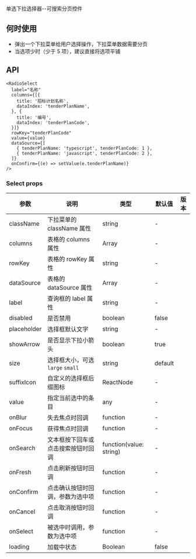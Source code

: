单选下拉选择器--可搜索分页控件

## 何时使用

- 弹出一个下拉菜单给用户选择操作，下拉菜单数据需要分页
- 当选项少时（少于 5 项），建议直接将选项平铺

## API

```tsx
<RadioSelect
  label="名称"
  columns={[{
    title: '招标计划名称',
    dataIndex: 'tenderPlanName',
  }, {
    title: '编号',
    dataIndex: 'tenderPlanCode',
  }]}
  rowKey="tenderPlanCode"
  value={value}
  dataSource={[
    { tenderPlanName: 'typescript', tenderPlanCode: 1 },
    { tenderPlanName: 'javascript', tenderPlanCode: 2 },
  ]}
  onConfirm={(e) => setValue(e.tenderPlanName)}
/>
```

### Select props

| 参数 | 说明 | 类型 | 默认值 | 版本 |
| --- | --- | --- | --- | --- |
| className | 下拉菜单的 className 属性 | string | - |  |
| columns | 表格的 columns 属性 | Array | - |  |
| rowKey | 表格的 rowKey 属性  | string | - |  |
| dataSource | 表格的 dataSource 属性  | Array | - |  |
| label | 查询框的 label 属性  | string | - |  |
| disabled | 是否禁用 | boolean | false |  |
| placeholder | 选择框默认文字 | string | - |  |
| showArrow | 是否显示下拉小箭头 | boolean | true |  |
| size | 选择框大小，可选 `large` `small` | string | default |  |
| suffixIcon | 自定义的选择框后缀图标 | ReactNode | - |  |
| value | 指定当前选中的条目 | any | - |  |
| onBlur | 失去焦点时回调 | function | - |  |
| onFocus | 获得焦点时回调 | function | - |  |
| onSearch | 文本框按下回车或点击搜索按钮时回调 | function(value: string) | - |  |
| onFresh | 点击刷新按钮时回调 | function | - |  |
| onConfirm | 点击确认按钮时回调，参数为选中项 | function | - |  |
| onCancel | 点击取消按钮时回调 | function | - |  |
| onSelect | 被选中时调用，参数为选中项 | function | - |  |
| loading | 加载中状态 | Boolean | false |  |